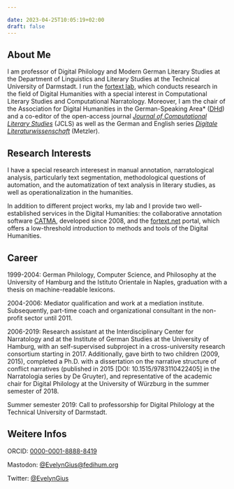 ```yaml
---

date: 2023-04-25T10:05:19+02:00
draft: false
---
```


## About Me

I am professor of Digital Philology and Modern German Literary Studies at the Department of Linguistics and Literary Studies at the Technical University of Darmstadt. I run the [fortext lab](https://fortext.org), which conducts research in the field of Digital Humanities with a special interest in Computational Literary Studies and Computational Narratology. Moreover, I am the chair of the Association for Digital Humanities in the German-Speaking Area* ([DHd](https://dig-hum.de)) and a co-editor of the open-access journal [*Journal of Computational Literary Studies*](https://jcls.io) (JCLS) as well as the German and English series [*Digitale Literaturwissenschaft*](https://www.springer.com/series/16777) (Metzler). 

## Research Interests

I have a special research interesest in manual annotation, narratological analysis, particularly text segmentation, methodological questions of automation, and the automatization of text analysis in literary studies, as well as operationalization in the humanities.

In addition to different project works, my lab and I provide two well-established services in the Digital Humanities: the collaborative annotation software [CATMA](https://catme.de/), developed since 2008, and the [fortext.net](https://fortext.net) portal, which offers a low-threshold introduction to methods and tools of the Digital Humanities.



## Career


1999-2004: German Philology, Computer Science, and Philosophy at the University of Hamburg and the Istituto Orientale in Naples, graduation with a thesis on machine-readable lexicons.

2004-2006: Mediator qualification and work at a mediation institute. Subsequently, part-time coach and organizational consultant in the non-profit sector until 2011.

2006-2019: Research assistant at the Interdisciplinary Center for Narratology and at the Institute of German Studies at the University of Hamburg, with an self-supervised subproject in a cross-university research consortium starting in 2017. Additionally, gave birth to two children (2009, 2015), completed a Ph.D. with a dissertation on the narrative structure of conflict narratives (published in 2015 [DOI: 10.1515/9783110422405] in the Narratologia series by De Gruyter), and representative of the academic chair for Digital Philology at the University of Würzburg in the summer semester of 2018.

Summer semester 2019: Call to professorship for Digital Philology at the Technical University of Darmstadt.


## Weitere Infos
ORCID: [0000-0001-8888-8419](http://orcid.org/0000-0001-8888-8419)

Mastodon: [@EvelynGius@fedihum.org](https://fedihum.org/@EvelynGius)

Twitter: [@EvelynGius](https://twitter.com/EvelynGius)
